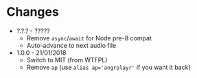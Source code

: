# Changes

* ?.?.? - ?????
  * Remove `async`/`await` for Node pre-8 compat
  * Auto-advance to next audio file
* 1.0.0 - 21/01/2018
  * Switch to MIT (from WTFPL)
  * Remove `ap` (use `alias ap='angrplayr'` if you want it back)
